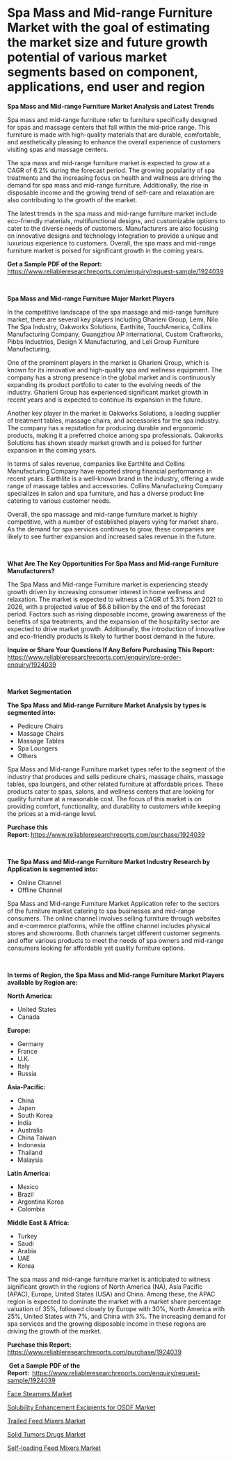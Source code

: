 <p><h1>Spa Mass and Mid-range Furniture Market with the goal of estimating the market size and future growth potential of various market segments based on component, applications, end user and region</h1></p><p><strong>Spa Mass and Mid-range Furniture Market Analysis and Latest Trends</strong></p>
<p><p>Spa mass and mid-range furniture refer to furniture specifically designed for spas and massage centers that fall within the mid-price range. This furniture is made with high-quality materials that are durable, comfortable, and aesthetically pleasing to enhance the overall experience of customers visiting spas and massage centers.</p><p>The spa mass and mid-range furniture market is expected to grow at a CAGR of 6.2% during the forecast period. The growing popularity of spa treatments and the increasing focus on health and wellness are driving the demand for spa mass and mid-range furniture. Additionally, the rise in disposable income and the growing trend of self-care and relaxation are also contributing to the growth of the market.</p><p>The latest trends in the spa mass and mid-range furniture market include eco-friendly materials, multifunctional designs, and customizable options to cater to the diverse needs of customers. Manufacturers are also focusing on innovative designs and technology integration to provide a unique and luxurious experience to customers. Overall, the spa mass and mid-range furniture market is poised for significant growth in the coming years.</p></p>
<p><strong>Get a Sample PDF of the Report:&nbsp;</strong> <a href="https://www.reliableresearchreports.com/enquiry/request-sample/1924039">https://www.reliableresearchreports.com/enquiry/request-sample/1924039</a></p>
<p>&nbsp;</p>
<p><strong>Spa Mass and Mid-range Furniture Major Market Players</strong></p>
<p><p>In the competitive landscape of the spa massage and mid-range furniture market, there are several key players including Gharieni Group, Lemi, Nilo The Spa Industry, Oakworks Solutions, Earthlite, TouchAmerica, Collins Manufacturing Company, Guangzhou AP International, Custom Craftworks, Pibbs Industries, Design X Manufacturing, and Leli Group Furniture Manufacturing. </p><p>One of the prominent players in the market is Gharieni Group, which is known for its innovative and high-quality spa and wellness equipment. The company has a strong presence in the global market and is continuously expanding its product portfolio to cater to the evolving needs of the industry. Gharieni Group has experienced significant market growth in recent years and is expected to continue its expansion in the future.</p><p>Another key player in the market is Oakworks Solutions, a leading supplier of treatment tables, massage chairs, and accessories for the spa industry. The company has a reputation for producing durable and ergonomic products, making it a preferred choice among spa professionals. Oakworks Solutions has shown steady market growth and is poised for further expansion in the coming years.</p><p>In terms of sales revenue, companies like Earthlite and Collins Manufacturing Company have reported strong financial performance in recent years. Earthlite is a well-known brand in the industry, offering a wide range of massage tables and accessories. Collins Manufacturing Company specializes in salon and spa furniture, and has a diverse product line catering to various customer needs.</p><p>Overall, the spa massage and mid-range furniture market is highly competitive, with a number of established players vying for market share. As the demand for spa services continues to grow, these companies are likely to see further expansion and increased sales revenue in the future.</p></p>
<p>&nbsp;</p>
<p><strong>What Are The Key Opportunities For Spa Mass and Mid-range Furniture Manufacturers?</strong></p>
<p><p>The Spa Mass and Mid-range Furniture market is experiencing steady growth driven by increasing consumer interest in home wellness and relaxation. The market is expected to witness a CAGR of 5.3% from 2021 to 2026, with a projected value of $6.8 billion by the end of the forecast period. Factors such as rising disposable income, growing awareness of the benefits of spa treatments, and the expansion of the hospitality sector are expected to drive market growth. Additionally, the introduction of innovative and eco-friendly products is likely to further boost demand in the future.</p></p>
<p><strong>Inquire or Share Your Questions If Any Before Purchasing This Report:</strong> <a href="https://www.reliableresearchreports.com/enquiry/pre-order-enquiry/1924039">https://www.reliableresearchreports.com/enquiry/pre-order-enquiry/1924039</a></p>
<p>&nbsp;</p>
<p><strong>Market Segmentation</strong></p>
<p><strong>The Spa Mass and Mid-range Furniture Market Analysis by types is segmented into:</strong></p>
<p><ul><li>Pedicure Chairs</li><li>Massage Chairs</li><li>Massage Tables</li><li>Spa Loungers</li><li>Others</li></ul></p>
<p><p>Spa Mass and Mid-range Furniture market types refer to the segment of the industry that produces and sells pedicure chairs, massage chairs, massage tables, spa loungers, and other related furniture at affordable prices. These products cater to spas, salons, and wellness centers that are looking for quality furniture at a reasonable cost. The focus of this market is on providing comfort, functionality, and durability to customers while keeping the prices at a mid-range level.</p></p>
<p><strong>Purchase this Report:&nbsp;</strong><a href="https://www.reliableresearchreports.com/purchase/1924039">https://www.reliableresearchreports.com/purchase/1924039</a></p>
<p>&nbsp;</p>
<p><strong>The Spa Mass and Mid-range Furniture Market Industry Research by Application is segmented into:</strong></p>
<p><ul><li>Online Channel</li><li>Offline Channel</li></ul></p>
<p><p>Spa Mass and Mid-range Furniture Market Application refer to the sectors of the furniture market catering to spa businesses and mid-range consumers. The online channel involves selling furniture through websites and e-commerce platforms, while the offline channel includes physical stores and showrooms. Both channels target different customer segments and offer various products to meet the needs of spa owners and mid-range consumers looking for affordable yet quality furniture options.</p></p>
<p>&nbsp;</p>
<p><strong>In terms of Region, the Spa Mass and Mid-range Furniture Market Players available by Region are:</strong></p>
<p>
    <p> <strong> North America: </strong>
        <ul>
            <li>United States</li>
            <li>Canada</li>
        </ul>
        </p> 
    <p> <strong> Europe: </strong>
        <ul>
            <li>Germany</li>
            <li>France</li>
            <li>U.K.</li>
            <li>Italy</li>
            <li>Russia</li>
        </ul>
        </p> 
    <p> <strong> Asia-Pacific: </strong>
        <ul>
            <li>China</li>
            <li>Japan</li>
            <li>South Korea</li>
            <li>India</li>
            <li>Australia</li>
            <li>China Taiwan</li>
            <li>Indonesia</li>
            <li>Thailand</li>
            <li>Malaysia</li>
        </ul>
        </p> 
    <p> <strong> Latin America: </strong>
        <ul>
            <li>Mexico</li>
            <li>Brazil</li>
            <li>Argentina Korea</li>
            <li>Colombia</li>
        </ul>
        </p> 
    <p> <strong> Middle East & Africa: </strong>
        <ul>
            <li>Turkey</li>
            <li>Saudi</li>
            <li>Arabia</li>
            <li>UAE</li>
            <li>Korea</li>
        </ul>
    </p>
    </p>
<p><p>The spa mass and mid-range furniture market is anticipated to witness significant growth in the regions of North America (NA), Asia Pacific (APAC), Europe, United States (USA) and China. Among these, the APAC region is expected to dominate the market with a market share percentage valuation of 35%, followed closely by Europe with 30%, North America with 25%, United States with 7%, and China with 3%. The increasing demand for spa services and the growing disposable income in these regions are driving the growth of the market.</p></p>
<p><strong>Purchase this Report: </strong><a href="https://www.reliableresearchreports.com/purchase/1924039">https://www.reliableresearchreports.com/purchase/1924039</a></p>
<p>&nbsp;<strong>Get a Sample PDF of the Report:&nbsp;&nbsp;</strong><a href="https://www.reliableresearchreports.com/enquiry/request-sample/1924039">https://www.reliableresearchreports.com/enquiry/request-sample/1924039</a></p>
<p><strong></strong></p>
<p><p><a href="https://view.publitas.com/reportprime-1/face-steamers-market-growth-market-trends-covid-19-impact-and-forecasts-for-period-from-2024-2031/">Face Steamers Market</a></p><p><a href="https://github.com/beatblasta/Market-Research-Report-List-2/blob/main/solubility-enhancement-excipients-for-osdf-market.md">Solubility Enhancement Excipients for OSDF Market</a></p><p><a href="https://invited-way-688.notion.site/Insights-into-Trailed-Feed-Mixers-Market-Size-Analysing-Market-Share-Trends-and-Growth-from-2024--0a0d71cec9af477485e5995b9332f85f">Trailed Feed Mixers Market</a></p><p><a href="https://github.com/angelajermaine/Market-Research-Report-List-2/blob/main/solid-tumors-drugs-market.md">Solid Tumors Drugs Market</a></p><p><a href="https://butternut-bug-553.notion.site/Self-loading-Feed-Mixers-Market-Research-Report-Reveals-The-Latest-Trends-And-Opportunities-of-this--1481e1e3f47244349f054a5640bffdff">Self-loading Feed Mixers Market</a></p></p>